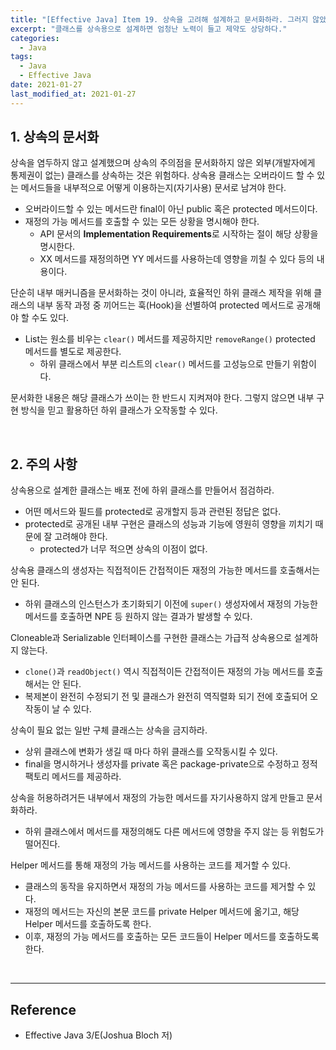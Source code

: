 ```yaml
---
title: "[Effective Java] Item 19. 상속을 고려해 설계하고 문서화하라. 그러지 않았다면 상속을 금지하라"
excerpt: "클래스를 상속용으로 설계하면 엄청난 노력이 들고 제약도 상당하다."
categories:
  - Java
tags:
  - Java
  - Effective Java
date: 2021-01-27
last_modified_at: 2021-01-27
---
```


## 1. 상속의 문서화

상속을 염두하지 않고 설계했으며 상속의 주의점을 문서화하지 않은 외부(개발자에게 통제권이 없는) 클래스를 상속하는 것은 위험하다. 상속용 클래스는 오버라이드 할 수 있는 메서드들을 내부적으로 어떻게 이용하는지(자기사용) 문서로 남겨야 한다.

* 오버라이드할 수 있는 메서드란 final이 아닌 public 혹은 protected 메서드이다.
* 재정의 가능 메서드를 호출할 수 있는 모든 상황을 명시해야 한다.
  * API 문서의 **Implementation Requirements**로 시작하는 절이 해당 상황을 명시한다.
  * XX 메서드를 재정의하면 YY 메서드를 사용하는데 영향을 끼칠 수 있다 등의 내용이다.

단순히 내부 매커니즘을 문서화하는 것이 아니라, 효율적인 하위 클래스 제작을 위해 클래스의 내부 동작 과정 중 끼어드는 훅(Hook)을 선별하여 protected 메서드로 공개해야 할 수도 있다.

* List는 원소를 비우는 ``clear()`` 메서드를 제공하지만 ``removeRange()`` protected 메서드를 별도로 제공한다.
  * 하위 클래스에서 부분 리스트의 ``clear()`` 메서드를 고성능으로 만들기 위함이다.

문서화한 내용은 해당 클래스가 쓰이는 한 반드시 지켜져야 한다. 그렇지 않으면 내부 구현 방식을 믿고 활용하던 하위 클래스가 오작동할 수 있다.

<br>

## 2. 주의 사항

상속용으로 설계한 클래스는 배포 전에 하위 클래스를 만들어서 점검하라.

* 어떤 메서드와 필드를 protected로 공개할지 등과 관련된 정답은 없다.
* protected로 공개된 내부 구현은 클래스의 성능과 기능에 영원히 영향을 끼치기 때문에 잘 고려해야 한다.
  * protected가 너무 적으면 상속의 이점이 없다.

상속용 클래스의 생성자는 직접적이든 간접적이든 재정의 가능한 메서드를 호출해서는 안 된다.

* 하위 클래스의 인스턴스가 초기화되기 이전에 ``super()`` 생성자에서 재정의 가능한 메서드를 호출하면 NPE 등 원하지 않는 결과가 발생할 수 있다.

Cloneable과 Serializable 인터페이스를 구현한 클래스는 가급적 상속용으로 설계하지 않는다.

* ``clone()``과 ``readObject()`` 역시 직접적이든 간접적이든 재정의 가능 메서드를 호출해서는 안 된다.
* 복제본이 완전히 수정되기 전 및 클래스가 완전히 역직렬화 되기 전에 호출되어 오작동이 날 수 있다.

상속이 필요 없는 일반 구체 클래스는 상속을 금지하라.

* 상위 클래스에 변화가 생길 때 마다 하위 클래스를 오작동시킬 수 있다.
* final을 명시하거나 생성자를 private 혹은 package-private으로 수정하고 정적 팩토리 메서드를 제공하라.

상속을 허용하려거든 내부에서 재정의 가능한 메서드를 자기사용하지 않게 만들고 문서화하라.

* 하위 클래스에서 메서드를 재정의해도 다른 메서드에 영향을 주지 않는 등 위험도가 떨어진다.

Helper 메서드를 통해 재정의 가능 메서드를 사용하는 코드를 제거할 수 있다.

* 클래스의 동작을 유지하면서 재정의 가능 메서드를 사용하는 코드를 제거할 수 있다.
* 재정의 메서드는 자신의 본문 코드를 private Helper 메서드에 옮기고, 해당 Helper 메서드를 호출하도록 한다.
* 이후, 재정의 가능 메서드를 호출하는 모든 코드들이 Helper 메서드를 호출하도록 한다.

<br>

---

## Reference

* Effective Java 3/E(Joshua Bloch 저)
